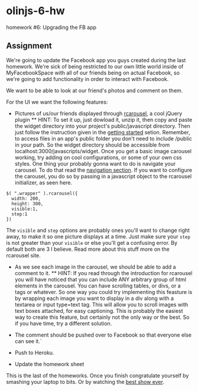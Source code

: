 olinjs-6-hw
===========

homework #6: Upgrading the FB app

## Assignment

We're going to update the Facebook app you guys created during the last homework. We're sick of being restricted to our own little world inside of MyFacebookSpace with all of our friends being on actual Facebook, so we're going to add functionality in order to interact with Facebook.

We want to be able to look at our friend's photos and comment on them.

For the UI we want the following features:

* Pictures of us/our friends displayed through [rcarousel](http://ryrych.github.com/rcarousel/), a cool jQuery plugin
 ** HINT: To set it up, just dowload it, unzip it, then copy and paste the widget directory into your project's public/javascript directory. Then just follow the instruction given in the [getting started](http://ryrych.github.com/rcarousel/#getting-started) setion. Remember, to access files in an app's public folder you don't need to include /public in your path. So the widget directory should be accessible from localhost:3000/javascripts/widget. 
  Once you get a basic image carousel working, try adding on cool configurations, or some of your own css styles. One thing your probably gonna want to do is navigate your carousel. To do that read the [navigation section](http://ryrych.github.com/rcarousel/#navigation). If you want to configure the carousel, you do so by passing in a javascript object to the rcarousel initializer, as seen here.

```
$( ".wrapper" ).rcarousel({
  width: 200,
  height: 300, 
  visible:1, 
  step:1
})
```

The `visible` and `step` options are probably ones you'll want to change right away, to make it so one picture displays at a time. Just make sure your `step` is not greater than your `visible` or else you'll get a confusing error. By default both are 3 I believe. Read more about this stuff more on the rcarousel site.

* As we see each image in the carousel, we should be able to add a comment to it.
  ** HINT: If you read through the introduction for rcarousel you will have noticed that you can include ANY arbitrary group of html elements in the carousel. You can have scrolling  tables, or divs, or a tags or whatever. So one way you could try implementing this feasture is by wrapping each image you want to display in a div along with a textarea or input type=text tag. This will allow you to scroll images with text boxes attached, for easy captioning. This is probably the easiest way to create this feature, but certainly not the only way or the best. So if you have time, try a different solution.

* The comment should be pushed over to Facebook so that everyone else can see it.` 
* Push to Heroku.
* Update the homework sheet

This is the last of the homeworks. Once you finish congratulate yourself by smashing your laptop to bits. Or by watching the [best show ever](https://www.google.com/search?q=adventure+time+streaming&oq=adventure+time+streaming).
